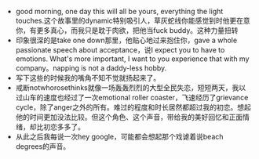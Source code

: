 - good morning, one day this will all be yours, everything the light touches.这个故事里的dynamic特别吸引人，草灰蛇线你能感觉到时他更在意你，有更多真心，而我只是耽于肉欲，把他当fuck buddy。这种力量扭转
- 印象很深的是take one down那里，他贴心地过来抱住你，gave a whole passionate speech about acceptance，说I expect you to have to emotions. What's more important, I want to you experience that with my company。napping is not a daddy-less hobby.
- 写下这些的时候我的嘴角不知不觉就扬起来了。
- 戒断notwhorosethinks就像一场轰轰烈烈的大型全民失恋，短短两天，我以过山车的速度也经过了一次emotional roller coaster，飞速经历了grievance cycle，除了anger之外的所有。难过的程度和时长居然都超过我的初恋。想起他的时间更加没法比较。但这个角色、这个声音，带给我的美好回忆和正面情绪，却比初恋多多了。
- 从此之后我每说一次hey google，可能都会想起那个戏谑着说beach degrees的声音。